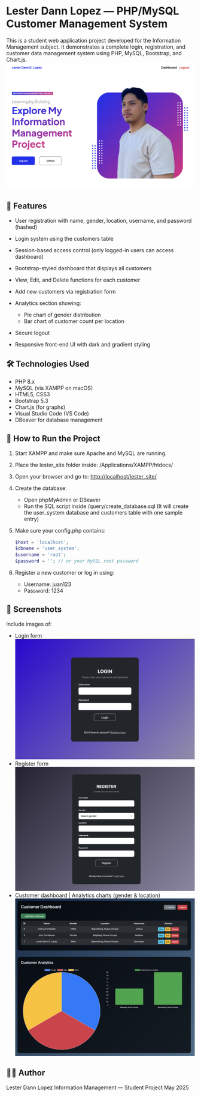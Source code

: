 # Lester Dann Lopez — PHP/MySQL Customer Management System

This is a student web application project developed for the Information Management subject. It demonstrates a complete login, registration, and customer data management system using PHP, MySQL, Bootstrap, and Chart.js.
![home.png](assets/output/home.png)
## 📌 Features

* User registration with name, gender, location, username, and password (hashed)
* Login system using the customers table
* Session-based access control (only logged-in users can access dashboard)
* Bootstrap-styled dashboard that displays all customers
* View, Edit, and Delete functions for each customer
* Add new customers via registration form
* Analytics section showing:

  * Pie chart of gender distribution
  * Bar chart of customer count per location
* Secure logout
* Responsive front-end UI with dark and gradient styling

## 🛠 Technologies Used

* PHP 8.x
* MySQL (via XAMPP on macOS)
* HTML5, CSS3
* Bootstrap 5.3
* Chart.js (for graphs)
* Visual Studio Code (VS Code)
* DBeaver for database management

## 🧪 How to Run the Project

1. Start XAMPP and make sure Apache and MySQL are running.
2. Place the lester\_site folder inside:
   /Applications/XAMPP/htdocs/
3. Open your browser and go to:
   [http://localhost/lester\_site/](http://localhost/lester_site/)
4. Create the database:

   * Open phpMyAdmin or DBeaver
   * Run the SQL script inside /query/create\_database.sql
     (It will create the user\_system database and customers table with one sample entry)
5. Make sure your config.php contains:

   ```php
   $host = 'localhost';
   $dbname = 'user_system';
   $username = 'root';
   $password = ''; // or your MySQL root password
   ```
6. Register a new customer or log in using:

   * Username: juan123
   * Password: 1234

## 📸 Screenshots

Include images of:

* Login form
![index.png](assets/output/index.png)
* Register form
![register.png](assets/output/register.png)
* Customer dashboard | Analytics charts (gender & location)
![customers.png](assets/output/customers.png)

## 🧑‍🎓 Author

Lester Dann Lopez
Information Management — Student Project
May 2025